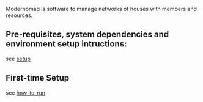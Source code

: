 Modernomad is software to manage networks of houses with members and resources. 

## Pre-requisites, system dependencies and environment setup intructions:
see [setup](/setup.md)

## First-time Setup
see [how-to-run](/how-to-run.md)


